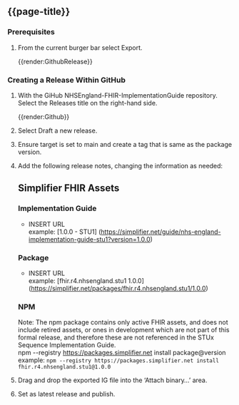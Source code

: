 ## {{page-title}}

### Prerequisites

1. From the current burger bar select Export.

    {{render:GithubRelease}}

### Creating a Release Within GitHub
1. With the GiHub NHSEngland-FHIR-ImplementationGuide repository. Select the Releases title on the right-hand side.

    {{render:Github}}

2. Select Draft a new release.
3. Ensure target is set to main and create a tag that is  same as the package version.
4. Add the following release notes, changing the information as needed:

    ## Simplifier FHIR Assets
    ### Implementation Guide
    - INSERT URL <br>
    example:  [1.0.0 - STU1]                                  (https://simplifier.net/guide/nhs-england-implementation-guide-stu1?version=1.0.0)
 

    ### Package
    - INSERT URL <br>
  example: [fhir.r4.nhsengland.stu1 1.0.0]          (https://simplifier.net/packages/fhir.r4.nhsengland.stu1/1.0.0)


    ### NPM
      Note: The npm package contains only active FHIR assets, and does not        include retired assets, or ones in development which are not part of        this formal release, and therefore these are not referenced in the          STUx Sequence Implementation Guide. <br>
  npm --registry https://packages.simplifier.net install package@version<br>
  example: `npm --registry https://packages.simplifier.net install        fhir.r4.nhsengland.stu1@1.0.0`

5. Drag and drop the exported IG file into the ‘Attach binary…’ area.
6. Set as latest release and publish.
